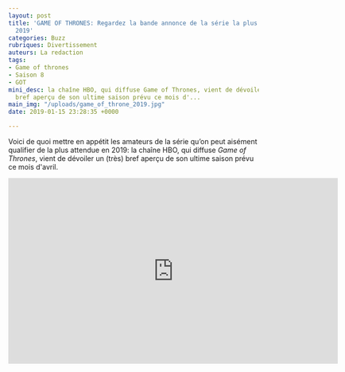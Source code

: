 ```yaml
---
layout: post
title: 'GAME OF THRONES: Regardez la bande annonce de la série la plus attendue de
  2019'
categories: Buzz
rubriques: Divertissement
auteurs: La redaction
tags:
- Game of thrones
- Saison 8
- GOT
mini_desc: la chaîne HBO, qui diffuse Game of Thrones, vient de dévoiler un (très)
  bref aperçu de son ultime saison prévu ce mois d'...
main_img: "/uploads/game_of_throne_2019.jpg"
date: 2019-01-15 23:28:35 +0000

---
```

Voici de quoi mettre en appétit les amateurs de la série qu’on peut aisément qualifier de la plus attendue en 2019: la chaîne HBO, qui diffuse _Game of Thrones_, vient de dévoiler un (très) bref aperçu de son ultime saison prévu ce mois d'avril.

<iframe width="663" height="373" src="https://www.youtube.com/embed/uj8LhTFI7rc" frameborder="0" allow="accelerometer; autoplay; encrypted-media; gyroscope; picture-in-picture" allowfullscreen></iframe>
